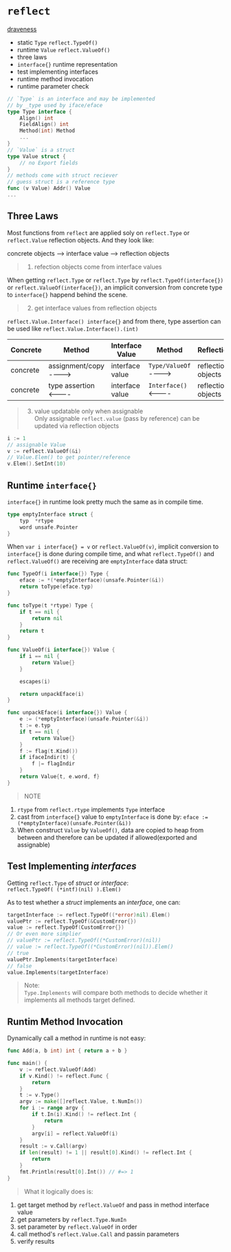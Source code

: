 # `reflect`
[draveness][draveness-golang-reflect]
* static `Type` `reflect.TypeOf()`
* runtime `Value` `reflect.ValueOf()`
* three laws
* `interface{}` runtime representation
* test implementing interfaces
* runtime method invocation
* runtime parameter check

```go
// `Type` is an interface and may be implemented
// by _type used by iface/eface
type Type interface {
    Align() int
    FieldAlign() int
    Method(int) Method
    ...
}
// `Value` is a struct
type Value struct {
    // no Export fields
}
// methods come with struct reciever 
// guess struct is a reference type
func (v Value) Addr() Value
...
```

## Three Laws
Most functions from `reflect` are applied soly on `reflect.Type` or `reflect.Value` reflection objects. And they look like:

concrete objects --> interface value --> reflection objects

>1. refection objects come from interface values  

When getting `reflect.Type` or `reflect.Type` by `reflect.TypeOf(interface{})` or `reflect.ValueOf(interface{})`, an implicit conversion from concrete type to `interface{}` happend behind the scene.

>2. get interface values from reflection objects

`reflect.Value.Interface() interface{}` and from there, type assertion can be used like `reflect.Value.Interface().(int)`

Concrete | Method | Interface Value | Method | Reflection
---|---|---|---|---
concrete | assignment/copy <br> ----> | interface value  | `Type/ValueOf` <br> ----> | reflection objects  
concrete | type assertion <br> <---- | interface value | `Interface()` <br> <---- | reflection objects

>3. value updatable only when assignable  
Only assignable `reflect.value` (pass by reference) can be updated via reflection objects

```go
i := 1
// assignable Value
v := reflect.ValueOf(&i)
// Value.Elem() to get pointer/reference
v.Elem().SetInt(10)
```

## Runtime `interface{}`
`interface{}` in runtime look pretty much the same as in compile time.
```go
type emptyInterface struct {
    typ  *rtype
    word unsafe.Pointer
}
```

When `var i interface{} = v` or `reflect.ValueOf(v)`, implicit conversion to `interface{}` is done during compile time, and what `reflect.TypeOf()` and `reflect.ValueOf()` are receiving are `emptyInterface` data struct:

```go
func TypeOf(i interface{}) Type {
	eface := *(*emptyInterface)(unsafe.Pointer(&i))
	return toType(eface.typ)
}

func toType(t *rtype) Type {
	if t == nil {
		return nil
	}
	return t
}

func ValueOf(i interface{}) Value {
	if i == nil {
		return Value{}
	}

	escapes(i)

	return unpackEface(i)
}

func unpackEface(i interface{}) Value {
	e := (*emptyInterface)(unsafe.Pointer(&i))
	t := e.typ
	if t == nil {
		return Value{}
	}
	f := flag(t.Kind())
	if ifaceIndir(t) {
		f |= flagIndir
	}
	return Value{t, e.word, f}
}

```

>NOTE  
1. `rtype` from `reflect.rtype` implements `Type` interface 
1. cast from `interface{}` value to `emptyInterface` is done by:
`eface := (*emptyInterface)(unsafe.Pointer(&i))`
1. When construct `Value` by `ValueOf()`, data are copied to heap from between and therefore can be updated if allowed(exported and assignable)


## Test Implementing _interfaces_
Getting `reflect.Type` of _struct_ or _interface_:  
`reflect.TypeOf( (*intf)(nil) ).Elem()`

As to test whether a _struct_ implements an _interface_, one can:  
```go
targetInterface := reflect.TypeOf((*error)nil).Elem()
valuePtr := reflect.TypeOf(&CustomError{}) 
value := reflect.TypeOf(CustomError{})
// Or even more simplier
// valuePtr := reflect.TypeOf((*CustomError)(nil))
// value := reflect.TypeOf((*CustomError)(nil)).Elem()
// true
valuePtr.Implements(targetInterface)
// false
value.Implements(targetInterface)
```
>Note:  
`Type.Implements` will compare both methods to decide whether it implements all methods target defined.

## Runtim Method Invocation
Dynamically call a method in runtime is not easy:
```go
func Add(a, b int) int { return a + b }

func main() {
	v := reflect.ValueOf(Add)
	if v.Kind() != reflect.Func {
		return
	}
	t := v.Type()
	argv := make([]reflect.Value, t.NumIn())
	for i := range argv {
		if t.In(i).Kind() != reflect.Int {
			return
		}
		argv[i] = reflect.ValueOf(i)
	}
	result := v.Call(argv)
	if len(result) != 1 || result[0].Kind() != reflect.Int {
		return
	}
	fmt.Println(result[0].Int()) // #=> 1
}
```
>What it logically does is:
1. get target method by `reflect.ValueOf` and pass in method interface value
1. get parameters by `reflect.Type.NumIn`
1. set parameter by `reflect.ValueOf` in order
1. call method's `reflect.Value.Call` and passin parameters
1. verify results

[draveness-golang-reflect]: https://draveness.me/golang/docs/part2-foundation/ch04-basic/golang-reflect/
